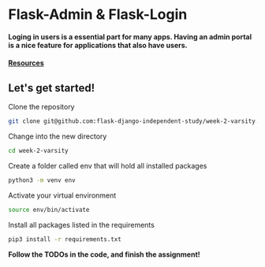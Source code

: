 # Flask-Admin & Flask-Login

#### Loging in users is a essential part for many apps. Having an admin portal is a nice feature for applications that also have users.

#### [Resources](https://github.com/flask-django-independent-study/varsity/blob/master/Resources/Week-2.md)

## Let's get started!

Clone the repository
```zsh
git clone git@github.com:flask-django-independent-study/week-2-varsity.git
```

Change into the new directory
```zsh
cd week-2-varsity
```

Create a folder called env that will hold all installed packages
```zsh
python3 -m venv env
```

Activate your virtual environment
```zsh
source env/bin/activate
```

Install all packages listed in the requirements
```zsh
pip3 install -r requirements.txt
```

**Follow the TODOs in the code, and finish the assignment!**
